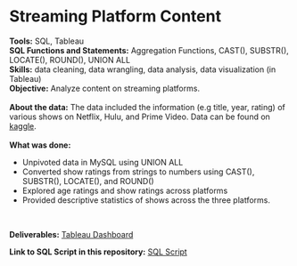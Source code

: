 # Streaming Platform Content

**Tools:** SQL, Tableau <br />
**SQL Functions and Statements:** Aggregation Functions, CAST(), SUBSTR(), LOCATE(), ROUND(), UNION ALL <br />
**Skills:** data cleaning, data wrangling, data analysis, data visualization (in Tableau) <br />
**Objective:** Analyze content on streaming platforms. <br />
<br />
**About the data:** The data included the information (e.g title, year, rating) of various shows on Netflix, Hulu, and Prime Video. Data can be found on [kaggle](https://www.kaggle.com/datasets/whenamancodes/netflix-prime-video-disney-hulu). <br />
<br />
**What was done:** 
* Unpivoted data in MySQL using UNION ALL
* Converted show ratings from strings to numbers using CAST(), SUBSTR(), LOCATE(), and ROUND()
* Explored age ratings and show ratings across platforms 
* Provided descriptive statistics of shows across the three platforms. 
<br />

**Deliverables:** [Tableau Dashboard](https://public.tableau.com/app/profile/vanessa4875/viz/StreamingPlatformContent/PlatformContent) <br />

**Link to SQL Script in this repository:** [SQL Script](https://github.com/vanessa-guzman/Streaming_Platform_Content/blob/main/SQL-Script--Streaming_Platform_Content.sql)

